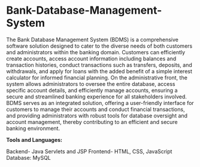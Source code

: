 # Bank-Database-Management-System

The Bank Database Management System (BDMS) is a comprehensive software solution designed to cater to the diverse needs of both customers and administrators within the banking domain. Customers can efficiently create accounts, access account information including balances and transaction histories, conduct transactions such as transfers, deposits, and withdrawals, and apply for loans with the added benefit of a simple interest calculator for informed financial planning. On the administrative front, the system allows administrators to oversee the entire database, access specific account details, and efficiently manage accounts, ensuring a secure and streamlined banking experience for all stakeholders involved. BDMS serves as an integrated solution, offering a user-friendly interface for customers to manage their accounts and conduct financial transactions, and providing administrators with robust tools for database oversight and account management, thereby contributing to an efficient and secure banking environment.

**Tools and Languages:**

Backend- Java Servlets and JSP
Frontend- HTML, CSS, JavaScript
Database: MySQL


